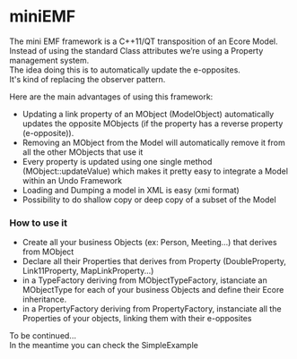 # miniEMF

The mini EMF framework is a C++11/QT transposition of an Ecore Model.<br />
Instead of using the standard Class attributes we’re using a Property management system.<br />
The idea doing this is to automatically update the e-opposites.<br />
It's kind of replacing the observer pattern.<br />


Here are the main advantages of using this framework:
- Updating a link property of an MObject (ModelObject) automatically updates the opposite MObjects (if the property has a reverse property (e-opposite)).
- Removing an MObject from the Model will automatically remove it from all the other MObjects that use it
- Every property is updated using one single method (MObject::updateValue) which makes it pretty easy to integrate a Model within an Undo Framework
- Loading and Dumping a model in XML is easy (xmi format)
- Possibility to do shallow copy or deep copy of a subset of the Model



### How to use it
- Create all your business Objects (ex: Person, Meeting...) that derives from MObject
- Declare all their Properties that derives from Property (DoubleProperty, Link11Property, MapLinkProperty...)
- in a TypeFactory deriving from MObjectTypeFactory, istanciate an MObjectType for each of your business Objects and define their Ecore inheritance.
- in a PropertyFactory deriving from PropertyFactory, instanciate all the Properties of your objects, linking them with their e-opposites


To be continued...<br />
In the meantime you can check the SimpleExample

